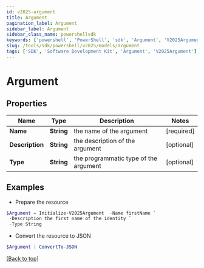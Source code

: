 ```yaml
---
id: v2025-argument
title: Argument
pagination_label: Argument
sidebar_label: Argument
sidebar_class_name: powershellsdk
keywords: ['powershell', 'PowerShell', 'sdk', 'Argument', 'V2025Argument']
slug: /tools/sdk/powershell/v2025/models/argument
tags: ['SDK', 'Software Development Kit', 'Argument', 'V2025Argument']
---
```


# Argument

## Properties

| Name | Type | Description | Notes |
| --- | --- | --- | --- |
| **Name** | **String** | the name of the argument | [required] |
| **Description** | **String** | the description of the argument | [optional] |
| **Type** | **String** | the programmatic type of the argument | [optional] |

## Examples

- Prepare the resource

```powershell
$Argument = Initialize-V2025Argument  -Name firstName `
 -Description the first name of the identity `
 -Type String
```

- Convert the resource to JSON

```powershell
$Argument | ConvertTo-JSON
```

[[Back to top]](#)
